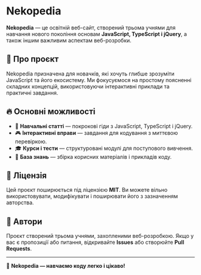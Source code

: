 # Nekopedia

**Nekopedia** — це освітній веб-сайт, створений трьома учнями для навчання нового покоління основам **JavaScript, TypeScript і jQuery**, а також іншим важливим аспектам веб-розробки.

## 📌 Про проєкт
Nekopedia призначена для новачків, які хочуть глибше зрозуміти JavaScript та його екосистему. Ми фокусуємося на простому поясненні складних концепцій, використовуючи інтерактивні приклади та практичні завдання.

## 🔥 Основні можливості
- 📖 **Навчальні статті** — покрокові гіди з JavaScript, TypeScript і jQuery.
- 🎮 **Інтерактивні вправи** — завдання для кодування з миттєвою перевіркою.
- 🎓 **Курси і тести** — структуровані модулі для поступового вивчення.
- 📂 **База знань** — збірка корисних матеріалів і прикладів коду.


## 📜 Ліцензія
Цей проєкт поширюється під ліцензією **MIT**. Ви можете вільно використовувати, модифікувати і поширювати його з зазначенням авторства.

## 🤝 Автори
Проєкт створений трьома учнями, захопленими веб-розробкою. Якщо у вас є пропозиції або питання, відкривайте **Issues** або створюйте **Pull Requests**.

---
🚀 **Nekopedia — навчаємо коду легко і цікаво!**